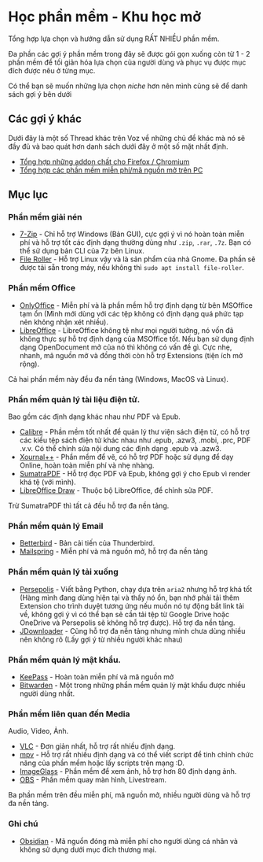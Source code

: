 # Học phần mềm - Khu học mở
Tổng hợp lựa chọn và hướng dẫn sử dụng RẤT NHIỀU phần mềm.

Đa phần các gợi ý phần mềm trong đây sẽ được gói gọn xuống còn từ 1 - 2 phần mềm để tối giản hóa lựa chọn của người dùng và phục vụ được mục đích được nêu ở từng mục.

Có thể bạn sẽ muốn những lựa chọn *niche* hơn nên mình cũng sẽ để danh sách gợi ý bên dưới

## Các gợi ý khác
Dưới đây là một số Thread khác trên Voz về những chủ đề khác mà nó sẽ đầy đủ và bao quát hơn danh sách dưới đây ở một số mặt nhất định.

- [Tổng hợp những addon chất cho Firefox / Chromium](https://voz.vn/t/tong-hop-nhung-addon-chat-cho-firefox-chromium.682181/)
- [Tổng hợp các phần mềm miễn phí/mã nguồn mở trên PC](https://voz.vn/t/tong-hop-cac-phan-mem-mien-phi-ma-nguon-mo-tren-pc.907641/)

## Mục lục

### Phần mềm giải nén
- [7-Zip](https://7-zip.org/) - Chỉ hỗ trợ Windows (Bản GUI), cực gợi ý vì nó hoàn toàn miễn phí và hỗ trợ tốt các định dạng thường dùng như `.zip`, `.rar`, `.7z`. Bạn có thể sử dụng bản CLI của 7z bên Linux.
- [File Roller](https://gitlab.gnome.org/GNOME/file-roller) - Hỗ trợ Linux vậy và là sản phẩm của nhà Gnome. Đa phần sẽ được tải sẵn trong máy, nếu không thì `sudo apt install file-roller`.

### Phần mềm Office
- [OnlyOffice](https://www.onlyoffice.com/) - Miễn phí và là phần mềm hỗ trợ định dạng từ bên MSOffice tạm ổn (Mình mới dùng với các tệp không có định dạng quá phức tạp nên không nhận xét nhiều).
- [LibreOffice](https://www.libreoffice.org/) - LibreOffice không tệ như mọi người tưởng, nó vốn đã không thực sự hỗ trợ định dạng của MSOffice tốt. Nếu bạn sử dụng định dạng OpenDocument mở của nó thì không có vấn đề gì. Cực nhẹ, nhanh, mã nguồn mở và đồng thời còn hỗ trợ Extensions (tiện ích mở rộng).

Cả hai phần mềm này đều đa nền tảng (Windows, MacOS và Linux).

### Phần mềm quản lý tài liệu điện tử.
Bao gồm các định dạng khác nhau như PDF và Epub.

- [Calibre](https://calibre-ebook.com/download) - Phần mềm tốt nhất để quản lý thư viện sách điện tử, có hỗ trợ các kiểu tệp sách điện tử khác nhau như .epub, .azw3, .mobi, .prc, PDF .v.v. Có thể chỉnh sửa nội dung các định dạng .epub và .azw3.
- [Xournal++](https://xournalpp.github.io/) - Phần mềm để vẽ, có hỗ trợ PDF hoặc sử dụng để dạy Online, hoàn toàn miễn phí và nhẹ nhàng.
- [SumatraPDF](https://github.com/sumatrapdfreader/sumatrapdf) - Hỗ trợ đọc PDF và Epub, không gợi ý cho Epub vì render khá tệ (với mình).
- [LibreOffice Draw](https://www.libreoffice.org/) - Thuộc bộ LibreOffice, để chỉnh sửa PDF.

Trừ SumatraPDF thì tất cả đều hỗ trợ đa nền tảng.

### Phần mềm quản lý Email
- [Betterbird](https://www.betterbird.eu/) - Bản cải tiến của Thunderbird.
- [Mailspring](https://www.getmailspring.com/download) - Miễn phí và mã nguồn mở, hỗ trợ đa nền tảng

### Phần mềm quản lý tải xuống
- [Persepolis](https://persepolisdm.github.io/) - Viết bằng Python, chạy dựa trên `aria2` nhưng hỗ trợ khá tốt (Hàng mình đang dùng hiện tại và thấy nó ổn, bạn nhớ phải tải thêm Extension cho trình duyệt tương ứng nếu muốn nó tự động bắt link tải về, không gợi ý vì có thể bạn sẽ cần tải tệp từ Google Drive hoặc OneDrive và Persepolis sẽ không hỗ trợ được). Hỗ trợ đa nền tảng.
- [JDownloader](https://jdownloader.org/) - Cũng hỗ trợ đa nền tảng nhưng mình chưa dùng nhiều nên không rõ (Lấy gợi ý từ nhiều người khác nhau)

### Phần mềm quản lý mật khẩu.
- [KeePass](https://keepass.info/) - Hoàn toàn miễn phí và mã nguồn mở
- [Bitwarden](https://bitwarden.com/) - Một trong những phần mềm quản lý mật khẩu được nhiều người dùng nhất.

### Phần mềm liên quan đến Media
Audio, Video, Ảnh.

- [VLC](https://www.videolan.org/) - Đơn giản nhất, hỗ trợ rất nhiều định dạng.
- [mpv](https://mpv.io/installation/) - Hỗ trợ rất nhiều định dạng và có thể viết script để tinh chỉnh chức năng của phần mềm hoặc lấy scripts trên mạng :D.
- [ImageGlass](https://imageglass.org/) - Phần mềm để xem ảnh, hỗ trợ hơn 80 định dạng ảnh.
- [OBS](https://obsproject.com/) - Phần mềm quay màn hình, Livestream.

Ba phần mềm trên đều miễn phí, mã nguồn mở, nhiều người dùng và hỗ trợ đa nền tảng.

### Ghi chú
- [Obsidian](https://obsidian.md/) - Mã nguồn đóng mà miễn phí cho người dùng cá nhân và không sử dụng dưới mục đích thương mại.
